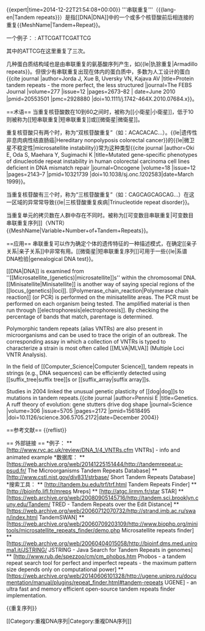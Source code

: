 {{expert|time=2014-12-22T21:54:08+00:00}}
'''串联重复'''（{{lang-en|Tandem repeats}}）是指[[DNA|DNA]]中的一个或多个核苷酸前后相连接的重复<ref>{{MeshName|Tandem+Repeat}}</ref>。

一个例子：
: ATTCGATTCGATTCG

其中的ATTCG在这里重复了三次。


几种蛋白质结构域也是由串联重复的氨基酸序列产生，如{{le|犰狳重复|Armadillo repeats}}。但很少有串联重复出现在体内的蛋白质中，多数为人工设计的蛋白<ref>{{cite journal |author=Jorda J, Xue B, Uversky VN, Kajava AV |title=Protein tandem repeats - the more perfect, the less structured |journal=The FEBS Journal |volume=277 |issue=12 |pages=2673–82 | date=June  2010 |pmid=20553501 |pmc=2928880 |doi=10.1111/j.1742-464X.2010.07684.x}}</ref>。

==术语==
当重复核苷酸数在10到60之间时，被称为[[小衛星|小衛星]]，低于10则被称为[[短串联重复|短串联重复]]或[[微衛星|微衛星]]。

重复核苷酸只有两个时，称为“双核苷酸重复”（如：ACACACAC…）。{{le|遗传性非息肉病性结直肠癌|Hereditary nonpolyposis colorectal cancer}}的{{le|微卫星不稳定性|microsatellite instability}}常为这种类型<ref>{{cite journal |author=Oki E, Oda S, Maehara Y, Sugimachi K |title=Mutated gene-specific phenotypes of dinucleotide repeat instability in human colorectal carcinoma cell lines deficient in DNA mismatch repair |journal=Oncogene |volume=18 |issue=12 |pages=2143–7 |pmid=10321739 |doi=10.1038/sj.onc.1202583|date=March 1999}}</ref>。

当重复核苷酸有三个时，称为“三核苷酸重复”（如：CAGCAGCAGCAG…）在这一区域的异常常导致{{le|三核苷酸重复疾病|Trinucleotide repeat disorder}}。

当重复单元的拷贝数在人群中存在不同时。被称为[[可变数目串联重复|可变数目串联重复序列]]（VNTR）<ref>{{MeshName|Variable+Number+of+Tandem+Repeats}}</ref>。

==应用==
串联重复可以作为确定个体的遗传特征的一种描述模式，在确定[[亲子关系|亲子关系]]中非常有用。[[微衛星|短串联重复序列]]可用于一些{{le|系谱DNA检验|genealogical DNA test}}。

[[DNA|DNA]] is examined from ''[[Microsatellite_(genetics)|microsatellite]]s'' within the chromosomal DNA.  [[Minisatellite|Minisatellite]] is another way of saying special regions of the [[locus_(genetics)|loci]].  [[Polymerase_chain_reaction|Polymerase chain reaction]] (or PCR) is performed on the minisatellite areas.  The PCR must be performed on each organism being tested.  The amplified material is then run through [[electrophoresis|electrophoresis]].  By checking the percentage of bands that match, parentage is determined.

Polymorphic tandem repeats (alias VNTRs) are also present in microorganisms and can be used to trace the origin of an outbreak. The corresponding assay in which a collection of VNTRs is typed to characterize a strain is most often called [[MLVA|MLVA]] (Multiple Loci VNTR Analysis).

In the field of [[Computer_Science|Computer Science]], tandem repeats in strings (e.g., DNA sequences) can be efficiently detected using [[suffix_tree|suffix tree]]s or [[suffix_array|suffix array]]s.

Studies in 2004 linked the unusual genetic plasticity of [[dog|dog]]s to mutations in tandem repeats.<ref>{{cite journal |author=Pennisi E |title=Genetics. A ruff theory of evolution: gene stutters drive dog shape |journal=Science |volume=306 |issue=5705 |pages=2172 |pmid=15618495 |doi=10.1126/science.306.5705.2172|date=December 2004}}</ref>

==参考文献==<!-- ZoolRes26:555. -->
{{reflist}}

== 外部链接 ==
*例子：
** [http://www.rvc.ac.uk/review/DNA_1/4_VNTRs.cfm VNTRs] - info and animated example
*数据库：
** [https://web.archive.org/web/20141225151444/http://tandemrepeat.u-psud.fr/   The Microorganisms Tandem Repeats Database]
** [http://www.cstl.nist.gov/div831/strbase/ Short Tandem Repeats Database]
*搜索工具：
** [http://tandem.bu.edu/trf/trf.html Tandem Repeats Finder] 
** [http://bioinfo.lifl.fr/mreps Mreps]
** [http://atgc.lirmm.fr/star STAR]
** [https://web.archive.org/web/20080905145716/http://tandem.sci.brooklyn.cuny.edu/Tandem/ TRED - Tandem Repeats over the Edit Distance]
** [https://web.archive.org/web/20060712070732/http://strand.imb.ac.ru/swan/index.html TandemSWAN] 
** [https://web.archive.org/web/20060709203109/http://www.biophp.org/minitools/microsatellite_repeats_finder/demo.php   Microsatellite repeats finder]
** [https://web.archive.org/web/20060404015058/http://bioinf.dms.med.uniroma1.it/JSTRING/ JSTRING - Java Search for Tandem Repeats in genomes]
** [http://www.rub.de/spezzoo/cm/cm_phobos.htm Phobos - a tandem repeat search tool for perfect and imperfect repeats - the maximum pattern size depends only on computational power]
** [https://web.archive.org/web/20140606101328/http://ugene.unipro.ru/documentation/manual/plugins/repeat_finder.html#tandem-repeats UGENE]  - an ultra fast and memory efficient open-source tandem repeats finder implementation.

{{重复序列}}

[[Category:重複DNA序列|Category:重複DNA序列]]